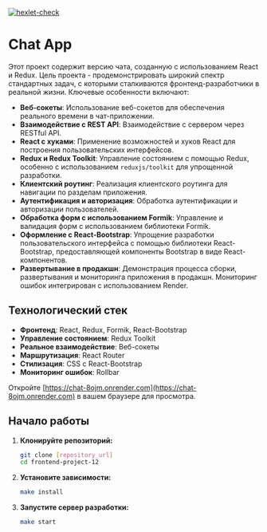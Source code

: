 [![hexlet-check](https://github.com/GeorgyKomkov/frontend-project-12/actions/workflows/hexlet-check.yml/badge.svg)](https://github.com/GeorgyKomkov/frontend-project-12/actions/workflows/hexlet-check.yml)
# Chat App

Этот проект содержит  версию чата, созданную с использованием React и Redux. Цель проекта - продемонстрировать широкий спектр стандартных задач, с которыми сталкиваются фронтенд-разработчики в реальной жизни. Ключевые особенности включают:

- **Веб-сокеты**: Использование веб-сокетов для обеспечения реального времени в чат-приложении.
- **Взаимодействие с REST API**: Взаимодействие с сервером через RESTful API.
- **React с хуками**: Применение возможностей и хуков React для построения пользовательских интерфейсов.
- **Redux и Redux Toolkit**: Управление состоянием с помощью Redux, особенно с использованием `reduxjs/toolkit` для упрощенной разработки.
- **Клиентский роутинг**: Реализация клиентского роутинга для навигации по разделам приложения.
- **Аутентификация и авторизация**: Обработка аутентификации и авторизации пользователей.
- **Обработка форм с использованием Formik**: Управление и валидация форм с использованием библиотеки Formik.
- **Оформление с React-Bootstrap**: Упрощение разработки пользовательского интерфейса с помощью библиотеки React-Bootstrap, предоставляющей компоненты Bootstrap в виде React-компонентов.
- **Развертывание в продакшн**: Демонстрация процесса сборки, развертывания и мониторинга приложения в продакшн. Мониторинг ошибок интегрирован с использованием Render.

## Технологический стек

- **Фронтенд**: React, Redux, Formik, React-Bootstrap
- **Управление состоянием**: Redux Toolkit
- **Реальное взаимодействие**: Веб-сокеты
- **Маршрутизация**: React Router
- **Стилизация**: CSS с React-Bootstrap
- **Мониторинг ошибок**: Rollbar

Откройте [https://chat-8ojm.onrender.com](https://chat-8ojm.onrender.com) в вашем браузере для просмотра.

## Начало работы

1. **Клонируйте репозиторий:**
    ```bash
    git clone [repository_url]
    cd frontend-project-12
    ```

2. **Установите зависимости:**
    ```bash
    make install
    ```

3. **Запустите сервер разработки:**
    ```bash
   make start
    ```